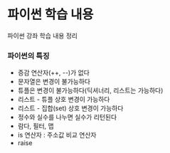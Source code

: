# 파이썬 학습 내용

파이썬 강좌 학습 내용 정리





### 파이썬의 특징

* 증감 연산자(++, --)가 없다
* 문자열은 변경이 불가능하다
* 튜플은 변경이 불가능하다(딕셔너리, 리스트는 가능하다)
* 리스트 - 튜플 상호 변경이 가능하다
* 리스트 - 집합(set) 상호 변경이 가능하다
* 정수와 실수를 나누면 실수가 리턴된다
* 람다, 필터, 맵
* is 연산자 : 주소값 비교 연산자
* raise